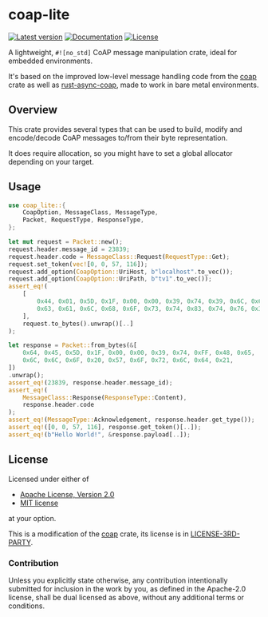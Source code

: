 # coap-lite
[![Latest version](https://img.shields.io/crates/v/coap-lite)](https://crates.io/crates/coap-lite)
[![Documentation](https://docs.rs/coap-lite/badge.svg)](https://docs.rs/coap-lite)
[![License](https://img.shields.io/crates/l/coap-lite)](https://github.com/martindisch/coap-lite#license)

<!-- cargo-sync-readme start -->

A lightweight, `#![no_std]` CoAP message manipulation crate, ideal for
embedded environments.

It's based on the improved low-level message handling code from the [coap]
crate as well as [rust-async-coap], made to work in bare metal
environments.

## Overview
This crate provides several types that can be used to build, modify and
encode/decode CoAP messages to/from their byte representation.

It does require allocation, so you might have to set a global allocator
depending on your target.

## Usage
```rust
use coap_lite::{
    CoapOption, MessageClass, MessageType,
    Packet, RequestType, ResponseType,
};

let mut request = Packet::new();
request.header.message_id = 23839;
request.header.code = MessageClass::Request(RequestType::Get);
request.set_token(vec![0, 0, 57, 116]);
request.add_option(CoapOption::UriHost, b"localhost".to_vec());
request.add_option(CoapOption::UriPath, b"tv1".to_vec());
assert_eq!(
    [
        0x44, 0x01, 0x5D, 0x1F, 0x00, 0x00, 0x39, 0x74, 0x39, 0x6C, 0x6F,
        0x63, 0x61, 0x6C, 0x68, 0x6F, 0x73, 0x74, 0x83, 0x74, 0x76, 0x31,
    ],
    request.to_bytes().unwrap()[..]
);

let response = Packet::from_bytes(&[
    0x64, 0x45, 0x5D, 0x1F, 0x00, 0x00, 0x39, 0x74, 0xFF, 0x48, 0x65,
    0x6C, 0x6C, 0x6F, 0x20, 0x57, 0x6F, 0x72, 0x6C, 0x64, 0x21,
])
.unwrap();
assert_eq!(23839, response.header.message_id);
assert_eq!(
    MessageClass::Response(ResponseType::Content),
    response.header.code
);
assert_eq!(MessageType::Acknowledgement, response.header.get_type());
assert_eq!([0, 0, 57, 116], response.get_token()[..]);
assert_eq!(b"Hello World!", &response.payload[..]);
```

[coap]: https://github.com/covertness/coap-rs
[rust-async-coap]: https://github.com/google/rust-async-coap

<!-- cargo-sync-readme end -->

## License
Licensed under either of

 * [Apache License, Version 2.0](LICENSE-APACHE)
 * [MIT license](LICENSE-MIT)

at your option.

This is a modification of the [coap](https://github.com/covertness/coap-rs)
crate, its license is in
[LICENSE-3RD-PARTY](LICENSE-3RD-PARTY).

### Contribution

Unless you explicitly state otherwise, any contribution intentionally submitted
for inclusion in the work by you, as defined in the Apache-2.0 license, shall
be dual licensed as above, without any additional terms or conditions.

